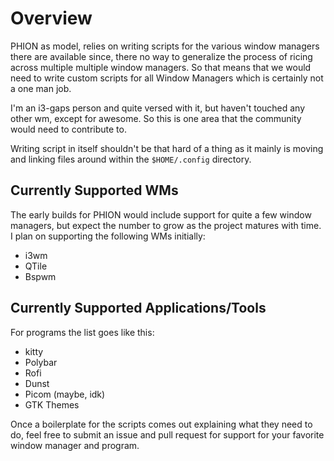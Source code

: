 # Overview

PHION as model, relies on writing scripts for the various window managers there are available since, there no way to generalize the process of ricing across multiple multiple window managers. So that means that we would need to write custom scripts for all Window Managers which is certainly not a one man job.

I'm an i3-gaps person and quite versed with it, but haven't touched any other wm, except for awesome. So this is one area that the community would need to contribute to.

Writing script in itself shouldn't be that hard of a thing as it mainly is moving and linking files around within the `$HOME/.config` directory.

## Currently Supported WMs

The early builds for PHION would include support for quite a few window managers, but expect the number to grow as the project matures with time.
I plan on supporting the following WMs initially:
- i3wm
- QTile
- Bspwm

## Currently Supported Applications/Tools

For programs the list goes like this:
- kitty
- Polybar
- Rofi
- Dunst
- Picom (maybe, idk)
- GTK Themes

Once a boilerplate for the scripts comes out explaining what they need to do, feel free to submit an issue and pull request for support for your favorite window manager and program.